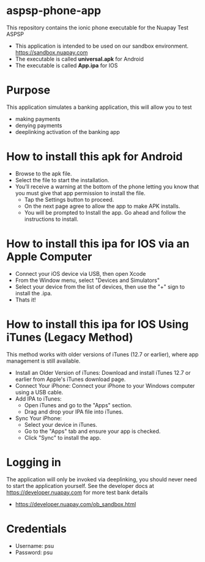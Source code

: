 # aspsp-phone-app
This repository contains the ionic phone executable for the Nuapay Test ASPSP
- This application is intended to be used on our sandbox environment. https://sandbox.nuapay.com
- The executable is called **universal.apk** for Android
- The executable is called **App.ipa** for IOS
  
    
# Purpose
This application simulates a banking application, this will allow you to test
- making payments
- denying payments
- deeplinking activation of the banking app

# How to install this apk for Android
- Browse to the apk file.
- Select the file to start the installation.
- You’ll receive a warning at the bottom of the phone letting you know that you must give that app permission to install the file.
    - Tap the Settings button to proceed.
    - On the next page agree to allow the app to make APK installs.
    - You will be prompted to Install the app. Go ahead and follow the instructions to install.

# How to install this ipa for IOS via an Apple Computer
- Connect your iOS device via USB, then open Xcode
- From the Window menu, select "Devices and Simulators"
- Select your device from the list of devices, then use the "+" sign to install the .ipa.
- Thats it!

# How to install this ipa for IOS Using iTunes (Legacy Method)
This method works with older versions of iTunes (12.7 or earlier), where app management is still available.
- Install an Older Version of iTunes: Download and install iTunes 12.7 or earlier from Apple's iTunes download page.
- Connect Your iPhone: Connect your iPhone to your Windows computer using a USB cable.
- Add IPA to iTunes:
    - Open iTunes and go to the "Apps" section.
    - Drag and drop your IPA file into iTunes.
 - Sync Your iPhone:
    - Select your device in iTunes.
    - Go to the "Apps" tab and ensure your app is checked.
    - Click "Sync" to install the app.

# Logging in
The application will only be invoked via deeplinking, you should never need to start the application yourself.
See the developer docs at https://developer.nuapay.com for more test bank details
 - https://developer.nuapay.com/ob_sandbox.html

# Credentials
 - Username: psu
 - Password: psu

